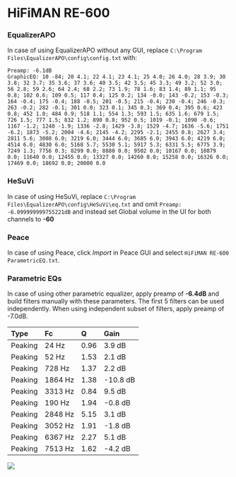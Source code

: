 # HiFiMAN RE-600

### EqualizerAPO
In case of using EqualizerAPO without any GUI, replace `C:\Program Files\EqualizerAPO\config\config.txt`
with:
```
Preamp: -6.1dB
GraphicEQ: 10 -84; 20 4.1; 22 4.1; 23 4.1; 25 4.0; 26 4.0; 28 3.9; 30 3.8; 32 3.7; 35 3.6; 37 3.6; 40 3.5; 42 3.5; 45 3.3; 49 3.2; 52 3.0; 56 2.8; 59 2.6; 64 2.4; 68 2.2; 73 1.9; 78 1.6; 83 1.4; 89 1.1; 95 0.8; 102 0.6; 109 0.5; 117 0.4; 125 0.2; 134 -0.0; 143 -0.2; 153 -0.3; 164 -0.4; 175 -0.4; 188 -0.5; 201 -0.5; 215 -0.4; 230 -0.4; 246 -0.3; 263 -0.2; 282 -0.1; 301 0.0; 323 0.1; 345 0.3; 369 0.4; 395 0.6; 423 0.8; 452 1.0; 484 0.9; 518 1.1; 554 1.3; 593 1.5; 635 1.6; 679 1.5; 726 1.5; 777 1.5; 832 1.2; 890 0.8; 952 0.5; 1019 -0.1; 1090 -0.6; 1167 -1.2; 1248 -1.9; 1336 -2.8; 1429 -3.8; 1529 -4.7; 1636 -5.6; 1751 -6.2; 1873 -5.2; 2004 -4.6; 2145 -4.2; 2295 -2.1; 2455 0.8; 2627 3.4; 2811 5.6; 3008 6.0; 3219 6.0; 3444 6.0; 3685 6.0; 3943 6.0; 4219 6.0; 4514 6.0; 4830 6.0; 5168 5.7; 5530 5.1; 5917 5.3; 6331 5.5; 6775 3.9; 7249 1.3; 7756 0.3; 8299 0.0; 8880 0.0; 9502 0.0; 10167 0.0; 10879 0.0; 11640 0.0; 12455 0.0; 13327 0.0; 14260 0.0; 15258 0.0; 16326 0.0; 17469 0.0; 18692 0.0; 20000 0.0
```

### HeSuVi
In case of using HeSuVi, replace `C:\Program Files\EqualizerAPO\config\HeSuVi\eq.txt` and omit `Preamp:
-6.099999999755221dB` and instead set Global volume in the UI for both channels to **-60**

### Peace
In case of using Peace, click *Import* in Peace GUI and select `HiFiMAN RE-600 ParametricEQ.txt`.

### Parametric EQs
In case of using other parametric equalizer, apply preamp of **-6.4dB** and build filters manually
with these parameters. The first 5 filters can be used independently.
When using independent subset of filters, apply preamp of -7.0dB.

| Type    | Fc      |    Q | Gain     |
|:--------|:--------|:-----|:---------|
| Peaking | 24 Hz   | 0.96 | 3.9 dB   |
| Peaking | 52 Hz   | 1.53 | 2.1 dB   |
| Peaking | 728 Hz  | 1.37 | 2.2 dB   |
| Peaking | 1864 Hz | 1.38 | -10.8 dB |
| Peaking | 3313 Hz | 0.84 | 9.5 dB   |
| Peaking | 190 Hz  | 1.94 | -0.8 dB  |
| Peaking | 2848 Hz | 5.15 | 3.1 dB   |
| Peaking | 3052 Hz | 1.91 | -1.8 dB  |
| Peaking | 6367 Hz | 2.27 | 5.1 dB   |
| Peaking | 7513 Hz | 1.62 | -4.2 dB  |

![](https://raw.githubusercontent.com/jaakkopasanen/AutoEq/master/results/innerfidelity/sbaf-serious/HiFiMAN%20RE-600/HiFiMAN%20RE-600.png)